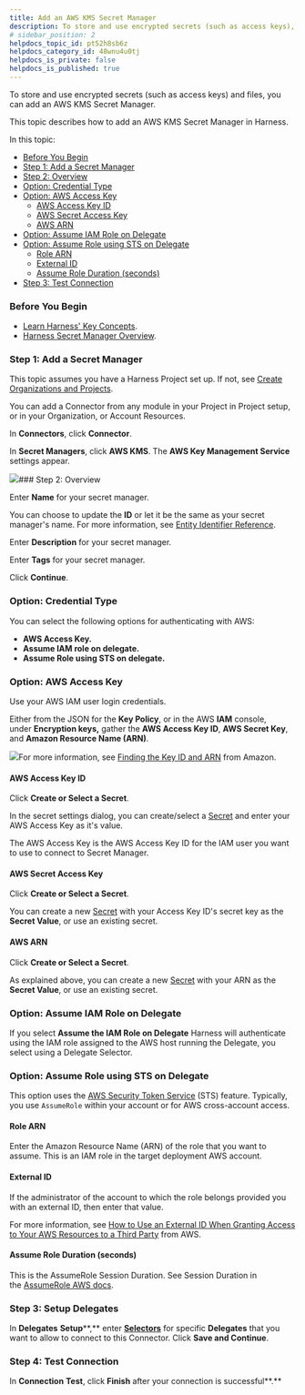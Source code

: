 ```yaml
---
title: Add an AWS KMS Secret Manager
description: To store and use encrypted secrets (such as access keys), you can add an AWS KMS Secrets Manager.
# sidebar_position: 2
helpdocs_topic_id: pt52h8sb6z
helpdocs_category_id: 48wnu4u0tj
helpdocs_is_private: false
helpdocs_is_published: true
---
```


To store and use encrypted secrets (such as access keys) and files, you can add an AWS KMS Secret Manager.

This topic describes how to add an AWS KMS Secret Manager in Harness.

In this topic:

* [Before You Begin](https://ngdocs.harness.io/article/pt52h8sb6z#before_you_begin)
* [Step 1: Add a Secret Manager](https://ngdocs.harness.io/article/pt52h8sb6z-add-an-aws-kms-secrets-manager#step_1_add_secrets_manager)
* [Step 2: Overview](https://ngdocs.harness.io/article/pt52h8sb6z#step_2_overview)
* [Option: Credential Type](https://ngdocs.harness.io/article/pt52h8sb6z#option_credential_type)
* [Option: AWS Access Key](https://ngdocs.harness.io/article/pt52h8sb6z#option_aws_access_key)
	+ [AWS Access Key ID](https://ngdocs.harness.io/article/pt52h8sb6z#aws_access_key_id)
	+ [AWS Secret Access Key](https://ngdocs.harness.io/article/pt52h8sb6z#aws_secret_access_key)
	+ [AWS ARN](https://ngdocs.harness.io/article/pt52h8sb6z#aws_arn)
* [Option: Assume IAM Role on Delegate](https://ngdocs.harness.io/article/pt52h8sb6z#option_assume_iam_role_on_delegate)
* [Option: Assume Role using STS on Delegate](https://ngdocs.harness.io/article/pt52h8sb6z#option_assume_role_using_sts_on_delegate)
	+ [Role ARN](https://ngdocs.harness.io/article/pt52h8sb6z#role_arn)
	+ [External ID](https://ngdocs.harness.io/article/pt52h8sb6z#external_id)
	+ [Assume Role Duration (seconds)](https://ngdocs.harness.io/article/pt52h8sb6z#assume_role_duration_seconds)
* [Step 3: Test Connection](https://ngdocs.harness.io/article/pt52h8sb6z#step_3_test_connection)

### Before You Begin

* [Learn Harness' Key Concepts](/article/hv2758ro4e-learn-harness-key-concepts).
* [Harness Secret Manager Overview](/article/hngrlb7rd6-harness-secret-manager-overview).

### Step 1: Add a Secret Manager

This topic assumes you have a Harness Project set up. If not, see [Create Organizations and Projects](https://ngdocs.harness.io/article/36fw2u92i4-create-an-organization).

You can add a Connector from any module in your Project in Project setup, or in your Organization, or Account Resources.

In **Connectors**, click **Connector**.

In **Secret Managers**, click **AWS KMS**. The **AWS Key Management Service** settings appear.

![](https://files.helpdocs.io/i5nl071jo5/articles/pt52h8sb6z/1627881928900/aws-key-management-service-dialo.png)### Step 2: Overview

Enter **Name** for your secret manager.

You can choose to update the **ID** or let it be the same as your secret manager's name. For more information, see [Entity Identifier Reference](/article/li0my8tcz3-entity-identifier-reference).

Enter **Description** for your secret manager.

Enter **Tags** for your secret manager.

Click **Continue**.

### Option: Credential Type

You can select the following options for authenticating with AWS:

* **AWS Access Key.**
* **Assume IAM role on delegate.**
* **Assume Role using STS on delegate.**

### Option: AWS Access Key

Use your AWS IAM user login credentials.

Either from the JSON for the **Key Policy**, or in the AWS **IAM** console, under **Encryption keys,** gather the **AWS Access Key ID**, **AWS Secret Key**, and **Amazon Resource Name (ARN)**.

![](https://files.helpdocs.io/i5nl071jo5/articles/pt52h8sb6z/1625570818189/screenshot-2021-07-06-at-4-54-51-pm.png)For more information, see [Finding the Key ID and ARN](https://docs.aws.amazon.com/kms/latest/developerguide/viewing-keys.html#find-cmk-id-arn) from Amazon.

#### AWS Access Key ID

Click **Create or Select a Secret**.

In the secret settings dialog, you can create/select a [Secret](/article/osfw70e59c-add-use-text-secrets) and enter your AWS Access Key as it's value.

The AWS Access Key is the AWS Access Key ID for the IAM user you want to use to connect to Secret Manager.

#### AWS Secret Access Key

Click **Create or Select a Secret**.

You can create a new [Secret](/article/osfw70e59c-add-use-text-secrets) with your Access Key ID's secret key as the **Secret Value**, or use an existing secret.

#### AWS ARN

Click **Create or Select a Secret**.

As explained above, you can create a new [Secret](/article/osfw70e59c-add-use-text-secrets) with your ARN as the **Secret Value**, or use an existing secret.

### Option: Assume IAM Role on Delegate

If you select **Assume the IAM Role on Delegate** Harness will authenticate using the IAM role assigned to the AWS host running the Delegate, you select using a Delegate Selector.

### Option: Assume Role using STS on Delegate

This option uses the [AWS Security Token Service](https://docs.aws.amazon.com/IAM/latest/UserGuide/id_credentials_temp.html) (STS) feature. Typically, you use `AssumeRole` within your account or for AWS cross-account access.

#### Role ARN

Enter the Amazon Resource Name (ARN) of the role that you want to assume. This is an IAM role in the target deployment AWS account.

#### External ID

If the administrator of the account to which the role belongs provided you with an external ID, then enter that value.

For more information, see [How to Use an External ID When Granting Access to Your AWS Resources to a Third Party](https://docs.aws.amazon.com/IAM/latest/UserGuide/id_roles_create_for-user_externalid.html) from AWS.

#### Assume Role Duration (seconds)

This is the AssumeRole Session Duration. See Session Duration in the [AssumeRole AWS docs](https://docs.aws.amazon.com/STS/latest/APIReference/API_AssumeRole.html).

### Step 3: Setup Delegates

In **Delegates** **Setup****,** enter [**Selectors**](/article/nnuf8yv13o-select-delegates-with-selectors#option_select_a_delegate_for_a_connector_using_tags) for specific **Delegates** that you want to allow to connect to this Connector. Click **Save and Continue**.

### Step 4: Test Connection

In **Connection** **Test**, click **Finish** after your connection is successful**.**

